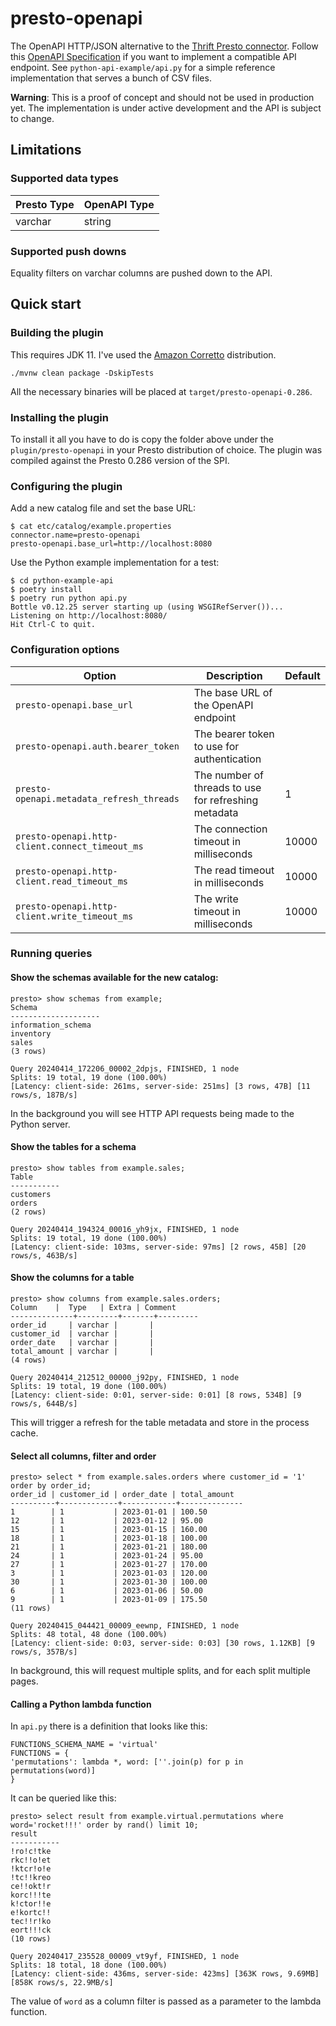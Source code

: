 # presto-openapi
The OpenAPI HTTP/JSON alternative to the [Thrift Presto connector](https://prestodb.io/docs/current/connector/thrift.html#connector-thrift--page-root). Follow this [OpenAPI Specification](https://editor.swagger.io/?url=https://raw.githubusercontent.com/andreisavu/presto-openapi/main/openapi.yaml) if you want to implement a compatible API endpoint. See `python-api-example/api.py` for a simple reference implementation that serves a bunch of CSV files.

**Warning**: This is a proof of concept and should not be used in production yet. The implementation is under active development and the API is subject to change.

## Limitations

### Supported data types

| Presto Type | OpenAPI Type |
|-------------|--------------|
| varchar     | string       |

### Supported push downs

Equality filters on varchar columns are pushed down to the API.

## Quick start

### Building the plugin

This requires JDK 11. I've used the [Amazon Corretto](https://aws.amazon.com/corretto/?filtered-posts.sort-by=item.additionalFields.createdDate&filtered-posts.sort-order=desc) distribution.

    ./mvnw clean package -DskipTests

All the necessary binaries will be placed at `target/presto-openapi-0.286`.

### Installing the plugin

To install it all you have to do is copy the folder above under the `plugin/presto-openapi` in your Presto distribution of choice. The plugin was compiled against the Presto 0.286 version of the SPI.

### Configuring the plugin

Add a new catalog file and set the base URL:

    $ cat etc/catalog/example.properties
    connector.name=presto-openapi
    presto-openapi.base_url=http://localhost:8080

Use the Python example implementation for a test:

    $ cd python-example-api
    $ poetry install
    $ poetry run python api.py
    Bottle v0.12.25 server starting up (using WSGIRefServer())...
    Listening on http://localhost:8080/
    Hit Ctrl-C to quit.

### Configuration options

| Option                                        | Description | Default |
|-----------------------------------------------|-------------|--------|
| `presto-openapi.base_url`                     | The base URL of the OpenAPI endpoint |        |
| `presto-openapi.auth.bearer_token`            | The bearer token to use for authentication |        |
| `presto-openapi.metadata_refresh_threads`       | The number of threads to use for refreshing metadata | 1      |
| `presto-openapi.http-client.connect_timeout_ms` | The connection timeout in milliseconds | 10000  |
| `presto-openapi.http-client.read_timeout_ms`    | The read timeout in milliseconds | 10000 |
| `presto-openapi.http-client.write_timeout_ms`   | The write timeout in milliseconds | 10000 |

### Running queries

#### Show the schemas available for the new catalog:

    presto> show schemas from example;
    Schema
    --------------------
    information_schema
    inventory          
    sales              
    (3 rows)
    
    Query 20240414_172206_00002_2dpjs, FINISHED, 1 node
    Splits: 19 total, 19 done (100.00%)
    [Latency: client-side: 261ms, server-side: 251ms] [3 rows, 47B] [11 rows/s, 187B/s]

In the background you will see HTTP API requests being made to the Python server.

#### Show the tables for a schema

    presto> show tables from example.sales;
    Table
    -----------
    customers
    orders    
    (2 rows)
    
    Query 20240414_194324_00016_yh9jx, FINISHED, 1 node
    Splits: 19 total, 19 done (100.00%)
    [Latency: client-side: 103ms, server-side: 97ms] [2 rows, 45B] [20 rows/s, 463B/s]

#### Show the columns for a table

    presto> show columns from example.sales.orders;
    Column    |  Type   | Extra | Comment
    --------------+---------+-------+---------
    order_id     | varchar |       |         
    customer_id  | varchar |       |         
    order_date   | varchar |       |         
    total_amount | varchar |       |         
    (4 rows)
    
    Query 20240414_212512_00000_j92py, FINISHED, 1 node
    Splits: 19 total, 19 done (100.00%)
    [Latency: client-side: 0:01, server-side: 0:01] [8 rows, 534B] [9 rows/s, 644B/s]

This will trigger a refresh for the table metadata and store in the process cache.

#### Select all columns, filter and order

    presto> select * from example.sales.orders where customer_id = '1' order by order_id;
    order_id | customer_id | order_date | total_amount
    ----------+-------------+------------+--------------
    1        | 1           | 2023-01-01 | 100.50       
    12       | 1           | 2023-01-12 | 95.00        
    15       | 1           | 2023-01-15 | 160.00       
    18       | 1           | 2023-01-18 | 100.00       
    21       | 1           | 2023-01-21 | 180.00       
    24       | 1           | 2023-01-24 | 95.00        
    27       | 1           | 2023-01-27 | 170.00       
    3        | 1           | 2023-01-03 | 120.00       
    30       | 1           | 2023-01-30 | 100.00       
    6        | 1           | 2023-01-06 | 50.00        
    9        | 1           | 2023-01-09 | 175.50       
    (11 rows)
    
    Query 20240415_044421_00009_eewnp, FINISHED, 1 node
    Splits: 48 total, 48 done (100.00%)
    [Latency: client-side: 0:03, server-side: 0:03] [30 rows, 1.12KB] [9 rows/s, 357B/s]

In background, this will request multiple splits, and for each split multiple pages.

#### Calling a Python lambda function

In `api.py` there is a definition that looks like this:

    FUNCTIONS_SCHEMA_NAME = 'virtual'
    FUNCTIONS = {
    'permutations': lambda *, word: [''.join(p) for p in permutations(word)]
    }

It can be queried like this:

    presto> select result from example.virtual.permutations where word='rocket!!!' order by rand() limit 10;
    result
    -----------
    !ro!c!tke
    rkc!!o!et
    !ktcr!o!e
    !tc!!kreo
    ce!!okt!r
    korc!!!te
    k!ctor!!e
    e!kortc!!
    tec!!r!ko
    eort!!!ck
    (10 rows)
    
    Query 20240417_235528_00009_vt9yf, FINISHED, 1 node
    Splits: 18 total, 18 done (100.00%)
    [Latency: client-side: 436ms, server-side: 423ms] [363K rows, 9.69MB] [858K rows/s, 22.9MB/s]

The value of `word` as a column filter is passed as a parameter to the lambda function.
